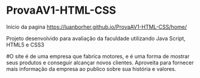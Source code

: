 # ProvaAV1-HTML-CSS

Início da pagina https://luanborher.github.io/ProvaAV1-HTML-CSS/home/

Projeto desenvolvido para avaliação da faculdade utilizando Java Script, HTML5 e CSS3

#O site é de uma empresa que fabrica motores, e é uma forma de mostrar seus produtos e conseguir alcançar novos clientes.
Aproveita para fornecer mais informação da empresa ao publico sobre sua história e valores.
